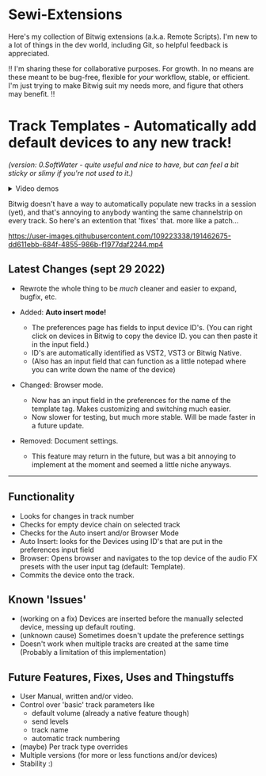 # Sewi-Extensions
Here's my collection of Bitwig extensions (a.k.a. Remote Scripts).
I'm new to a lot of things in the dev world, including Git, so helpful feedback is appreciated.

!! I'm sharing these for collaborative purposes. For growth. 
In no means are these meant to be bug-free, flexible for *your* workflow, stable, or efficient. 
I'm just trying to make Bitwig suit my needs more, and figure that others may benefit. !!

# Track Templates - Automatically add default devices to any new track!
*(version: 0.SoftWater - quite useful and nice to have, but can feel a bit sticky or slimy if you're not used to it.)*


<details><summary>Video demos</summary> 

## Auto insert mode
https://user-images.githubusercontent.com/109223338/191467097-7f08aa26-5864-48d8-bd38-1e8b8ba4613f.mp4
      
</details>

Bitwig doesn't have a way to automatically populate new tracks in a session (yet), and that's annoying to anybody wanting the same channelstrip on every track.
So here's an extention that 'fixes' that. more like a patch... 

https://user-images.githubusercontent.com/109223338/191462675-dd611ebb-684f-4855-986b-f1977daf2244.mp4

## Latest Changes (sept 29 2022)

- Rewrote the whole thing to be _much_ cleaner and easier to expand, bugfix, etc.

- Added: **Auto insert mode!** 
   - The preferences page has fields to input device ID's. (You can right click on devices in Bitwig to copy the device ID. you can then paste it in the input field.)
   - ID's are automatically identified as VST2, VST3 or Bitwig Native. 
   - (Also has an input field that can function as a little notepad where you can write down the name of the device)

- Changed: Browser mode. 
  - Now has an input field in the preferences for the name of the template tag. Makes customizing and switching much easier. 
  - Now slower for testing, but much more stable. Will be made faster in a future update. 

- Removed: Document settings. 
  - This feature may return in the future, but was a bit annoying to implement at the moment and seemed a little niche anyways.

--------

## Functionality
- Looks for changes in track number
- Checks for empty device chain on selected track
- Checks for the Auto insert and/or Browser Mode
- Auto Insert: looks for the Devices using ID's that are put in the preferences input field
- Browser: Opens browser and navigates to the top device of the audio FX presets with the user input tag (default: Template). 
- Commits the device onto the track.

## Known 'Issues'
- (working on a fix) Devices are inserted before the manually selected device, messing up default routing. 
- (unknown cause) Sometimes doesn't update the preference settings
- Doesn't work when multiple tracks are created at the same time (Probably a limitation of this implementation)

## Future Features, Fixes, Uses and Thingstuffs
- User Manual, written and/or video.
- Control over 'basic' track parameters like 
  - default volume (already a native feature though)
  - send levels
  - track name
  - automatic track numbering
- (maybe) Per track type overrides
- Multiple versions (for more or less functions and/or devices)
- Stability :)
